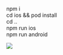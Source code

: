 npm i<br>
cd ios && pod install<br>
cd ..<br>
npm run ios<br>
npm run android<br>

<img src="https://github.com/danilaka25/NumoTestTask/blob/main/video.gif" />